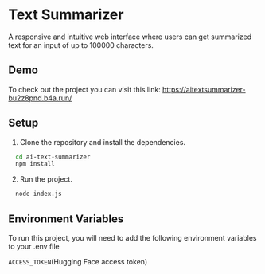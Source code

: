 
# Text Summarizer

A responsive and intuitive web interface where users can get summarized text for an input of up to 100000 characters.


## Demo

To check out the project you can visit this link:
https://aitextsummarizer-bu2z8pnd.b4a.run/


## Setup

1. Clone the repository and install the dependencies.

```bash
  cd ai-text-summarizer
  npm install
```

2. Run the project.

```bash
  node index.js
```
    
## Environment Variables

To run this project, you will need to add the following environment variables to your .env file

`ACCESS_TOKEN`(Hugging Face access token)


